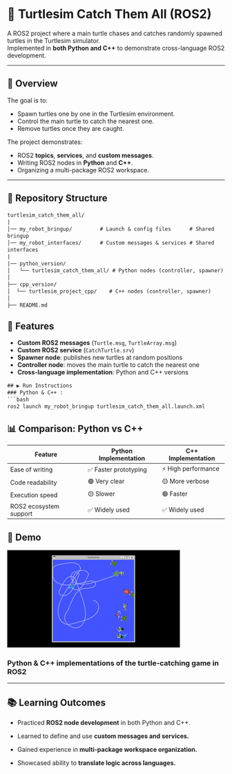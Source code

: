 # 🐢 Turtlesim Catch Them All (ROS2)

A ROS2 project where a main turtle chases and catches randomly spawned turtles in the Turtlesim simulator.  
Implemented in **both Python and C++** to demonstrate cross-language ROS2 development.

---

## 📖 Overview

The goal is to:
- Spawn turtles one by one in the Turtlesim environment.
- Control the main turtle to catch the nearest one.
- Remove turtles once they are caught.

The project demonstrates:
- ROS2 **topics**, **services**, and **custom messages**.
- Writing ROS2 nodes in **Python** and **C++**.
- Organizing a multi-package ROS2 workspace.

---

## 📂 Repository Structure
```code 
turtlesim_catch_them_all/
|
│── my_robot_bringup/         # Launch & config files      # Shared bringup
│── my_robot_interfaces/      # Custom messages & services # Shared interfaces
|
|── python_version/
│   └── turtlesim_catch_them_all/ # Python nodes (controller, spawner)
│
├── cpp_version/
│  └── turtlesim_project_cpp/    # C++ nodes (controller, spawner)
│
├── README.md
```
## 🚀 Features
- **Custom ROS2 messages** (`Turtle.msg`, `TurtleArray.msg`)  
- **Custom ROS2 service** (`CatchTurtle.srv`)  
- **Spawner node**: publishes new turtles at random positions  
- **Controller node**: moves the main turtle to catch the nearest one  
- **Cross-language implementation**: Python and C++ versions

```
## ▶️ Run Instructions
### Python & C++ :
```bash 
ros2 launch my_robot_bringup turtlesim_catch_them_all.launch.xml
```

## 📊 Comparison: Python vs C++

| Feature                  | Python Implementation | C++ Implementation |
|---------------------------|-----------------------|--------------------|
| Ease of writing           | ✅ Faster prototyping | ⚡ High performance |
| Code readability          | 🟢 Very clear         | 🟡 More verbose     |
| Execution speed           | 🟡 Slower             | 🟢 Faster           |
| ROS2 ecosystem support    | ✅ Widely used        | ✅ Widely used      |

## 📸 Demo
![Turtlesim Demo](/docs/demo.gif)

### Python & C++ implementations of the turtle-catching game in ROS2
 ---

## 📚 Learning Outcomes
- Practiced **ROS2 node development** in both Python and C++.

- Learned to define and use **custom messages and services.**

- Gained experience in **multi-package workspace organization.**

- Showcased ability to **translate logic across languages.**
